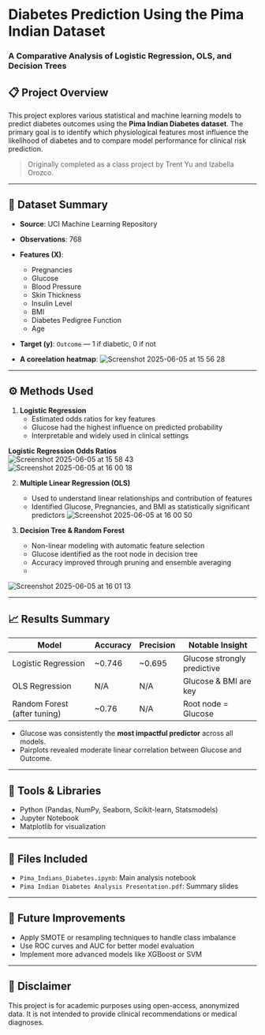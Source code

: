 # Diabetes Prediction Using the Pima Indian Dataset  
### A Comparative Analysis of Logistic Regression, OLS, and Decision Trees

## 📋 Project Overview

This project explores various statistical and machine learning models to predict diabetes outcomes using the **Pima Indian Diabetes dataset**. The primary goal is to identify which physiological features most influence the likelihood of diabetes and to compare model performance for clinical risk prediction.

> Originally completed as a class project by Trent Yu and Izabella Orozco.

---

## 🧬 Dataset Summary

- **Source**: UCI Machine Learning Repository
- **Observations**: 768
- **Features (X)**:
  - Pregnancies
  - Glucose
  - Blood Pressure
  - Skin Thickness
  - Insulin Level
  - BMI
  - Diabetes Pedigree Function
  - Age
- **Target (y)**: `Outcome` — 1 if diabetic, 0 if not

- **A coreelation heatmap**:
  ![Screenshot 2025-06-05 at 15 56 28](https://github.com/user-attachments/assets/4dc8134f-84b0-4a46-8e1f-0353191ecaeb)



---

## ⚙️ Methods Used

1. **Logistic Regression**  
   - Estimated odds ratios for key features  
   - Glucose had the highest influence on predicted probability  
   - Interpretable and widely used in clinical settings

  **Logistic Regression Odds Ratios**  
![Screenshot 2025-06-05 at 15 58 43](https://github.com/user-attachments/assets/666ced16-2222-4ab7-b3b3-56d9039d8a47)
![Screenshot 2025-06-05 at 16 00 18](https://github.com/user-attachments/assets/b6329936-6a9a-4cfe-b841-6101fddf77b0)


2. **Multiple Linear Regression (OLS)**  
   - Used to understand linear relationships and contribution of features  
   - Identified Glucose, Pregnancies, and BMI as statistically significant predictors
![Screenshot 2025-06-05 at 16 00 50](https://github.com/user-attachments/assets/965d0e66-3c00-4ed7-a6b6-12126d5ec17c)

3. **Decision Tree & Random Forest**  
   - Non-linear modeling with automatic feature selection  
   - Glucose identified as the root node in decision tree  
   - Accuracy improved through pruning and ensemble averaging
   - 
![Screenshot 2025-06-05 at 16 01 13](https://github.com/user-attachments/assets/10c4bb01-c312-4847-8256-837ccef3073d)

---

## 📈 Results Summary

| Model                  | Accuracy | Precision | Notable Insight            |
|------------------------|----------|-----------|----------------------------|
| Logistic Regression    | ~0.746   | ~0.695    | Glucose strongly predictive |
| OLS Regression         | N/A      | N/A       | Glucose & BMI are key      |
| Random Forest (after tuning) | ~0.76    | N/A       | Root node = Glucose         |

- Glucose was consistently the **most impactful predictor** across all models.
- Pairplots revealed moderate linear correlation between Glucose and Outcome.

---

## 🧪 Tools & Libraries

- Python (Pandas, NumPy, Seaborn, Scikit-learn, Statsmodels)
- Jupyter Notebook
- Matplotlib for visualization

---

## 📁 Files Included

- `Pima_Indians_Diabetes.ipynb`: Main analysis notebook
- `Pima Indian Diabetes Analysis Presentation.pdf`: Summary slides

---

## 🧭 Future Improvements

- Apply SMOTE or resampling techniques to handle class imbalance
- Use ROC curves and AUC for better model evaluation
- Implement more advanced models like XGBoost or SVM

---

## 📌 Disclaimer

This project is for academic purposes using open-access, anonymized data. It is not intended to provide clinical recommendations or medical diagnoses.
